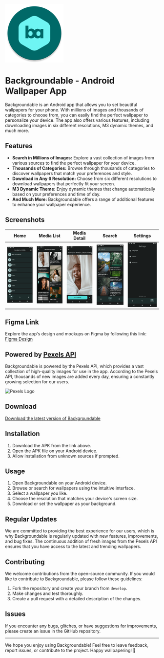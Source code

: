 
![Backgroundable Logo](app/src/main/res/mipmap-xxxhdpi/ic_launcher.webp)

# Backgroundable - Android Wallpaper App

Backgroundable is an Android app that allows you to set beautiful wallpapers for your phone. With millions of images and thousands of categories to choose from, you can easily find the perfect wallpaper to personalize your device. The app also offers various features, including downloading images in six different resolutions, M3 dynamic themes, and much more.

## Features

- **Search in Millions of Images:** Explore a vast collection of images from various sources to find the perfect wallpaper for your device.
- **Thousands of Categories:** Browse through thousands of categories to discover wallpapers that match your preferences and style.
- **Download in Any 6 Resolution:** Choose from six different resolutions to download wallpapers that perfectly fit your screen.
- **M3 Dynamic Theme:** Enjoy dynamic themes that change automatically based on your preferences and time of day.
- **And Much More:** Backgroundable offers a range of additional features to enhance your wallpaper experience.

## Screenshots

| Home                                     | Media List                               | Media Detail                             | Search                                   | Settings                                 |
|------------------------------------------|------------------------------------------|------------------------------------------|------------------------------------------|------------------------------------------|
| <img src="resource/screenshots/home.png" alt="Home" style="width:200px"/> | <img src="resource/screenshots/mediaList.png" alt="Media List" style="width:200px"/> | <img src="resource/screenshots/mediaDetail.png" alt="Media Detail" style="width:200px"/> | <img src="resource/screenshots/search.png" alt="Search" style="width:200px"/> | <img src="resource/screenshots/settings.png" alt="Settings" style="width:200px"/> |


## Figma Link

Explore the app's design and mockups on Figma by following this link: [Figma Design](https://www.figma.com/file/38WKj9umF8Wz84n21Uxn2O/Backgroundable?type=design&node-id=0%3A1&mode=design&t=g4D2qNkdP51Gopms-1)

## Powered by [Pexels API](https://www.pexels.com)

Backgroundable is powered by the Pexels API, which provides a vast collection of high-quality images for use in the app. According to the Pexels API, thousands of new images are added every day, ensuring a constantly growing selection for our users.

![Pexels Logo](pexels_logo.png)

## Download

[Download the latest version of Backgroundable](https://github.com/javadjafari1/Backgroundable/releases)

## Installation

1. Download the APK from the link above.
2. Open the APK file on your Android device.
3. Allow installation from unknown sources if prompted.

## Usage

1. Open Backgroundable on your Android device.
2. Browse or search for wallpapers using the intuitive interface.
3. Select a wallpaper you like.
4. Choose the resolution that matches your device's screen size.
5. Download or set the wallpaper as your background.

## Regular Updates

We are committed to providing the best experience for our users, which is why Backgroundable is regularly updated with new features, improvements, and bug fixes. The continuous addition of fresh images from the Pexels API ensures that you have access to the latest and trending wallpapers.

## Contributing

We welcome contributions from the open-source community. If you would like to contribute to Backgroundable, please follow these guidelines:

1. Fork the repository and create your branch from `develop`.
2. Make changes and test thoroughly.
3. Create a pull request with a detailed description of the changes.

## Issues

If you encounter any bugs, glitches, or have suggestions for improvements, please create an issue in the GitHub repository.

---

We hope you enjoy using Backgroundable! Feel free to leave feedback, report issues, or contribute to the project. Happy wallpapering! 🎉
